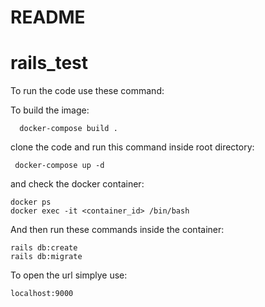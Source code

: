 # README


# rails_test

To run the code use these command:

To build the image:

      docker-compose build .

clone the code and run this command inside root directory:

     docker-compose up -d

and check the docker container:

    docker ps
    docker exec -it <container_id> /bin/bash


And then run these commands inside the container:

    rails db:create
    rails db:migrate


To open the url simplye use:

    localhost:9000





